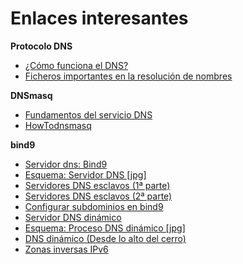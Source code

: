# Enlaces interesantes

**Protocolo DNS**

* [¿Cómo funciona el DNS?](http://blog.smaldone.com.ar/2006/12/05/como-funciona-el-dns/)
* [Ficheros importantes en la resolución de nombres](fichero.html)

**DNSmasq**

* [Fundamentos del servicio DNS](https://github.com/josedom24/serviciosgs_doc/raw/master/dns/doc/dnsmasq.pdf)
* [HowTodnsmasq](https://wiki.debian.org/HowTo/dnsmasq)

**bind9**

* [Servidor dns: Bind9](https://github.com/josedom24/serviciosgs_doc/raw/master/dns/doc/bind9.pdf)
* [Esquema: Servidor DNS [jpg]](https://github.com/josedom24/serviciosgs_doc/raw/master/dns/doc/esquema_dns.jpg)
* [Servidores DNS esclavos (1ª parte)](http://www.josedomingo.org/pledin/2011/11/configuracion-de-un-servidor-dns-esclavo/)
* [Servidores DNS esclavos (2ª parte)](http://www.josedomingo.org/pledin/2013/11/configurar_servidor_dns_esclavo_2/)
* [Configurar subdominios en bind9](http://www.josedomingo.org/pledin/2013/11/configurar-subdominios-en-bind9)
* [Servidor DNS dinámico](https://github.com/josedom24/serviciosgs_doc/raw/master/dns/doc/ddns.pdf)
* [Esquema: Proceso DNS dinámico [jpg]](https://github.com/josedom24/serviciosgs_doc/raw/master/dns/doc/ddns.jpg)
* [DNS dinámico (Desde lo alto del cerro)](http://albertomolina.wordpress.com/2008/11/14/dns-dinamico/)
* [Zonas inversas IPv6](https://blog.hbis.fr/2013/11/22/bind-reverse_ipv6/)
